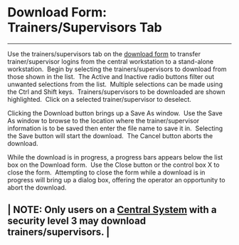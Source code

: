 # Download Form: Trainers/Supervisors Tab 
---

Use the  trainers/supervisors tab on the [download form](<7mr4.md>) to transfer trainer/supervisor 
logins from the central workstation to a stand-alone workstation.&nbsp; Begin by selecting the trainers/supervisors to download 
from those shown in the list.&nbsp; The Active and Inactive radio buttons filter 
out unwanted selections from the list.&nbsp; Multiple selections can be made 
using the Ctrl and Shift keys.&nbsp; 
Trainers/supervisors to be downloaded are shown highlighted.&nbsp; Click on a selected trainer/supervisor 
to deselect.

Clicking the Download button brings up a Save As window.&nbsp; Use the Save 
As window to browse to the location where the trainer/supervisor information is 
to be saved then enter the file name to save it in.&nbsp; Selecting the Save 
button will start the download.&nbsp; The Cancel button aborts the download.

While the download is in progress, a progress bars appears below the list box 
on the Download form.&nbsp; Use the Close button or the control box X to close 
the form.&nbsp; Attempting to close the form while a download is in progress 
will bring up a dialog box, offering the operator an opportunity to abort the 
download.

| **NOTE:** Only users on a [Central System](<7mls.md>) with a <br>security level 3 may download trainers/supervisors. |
---